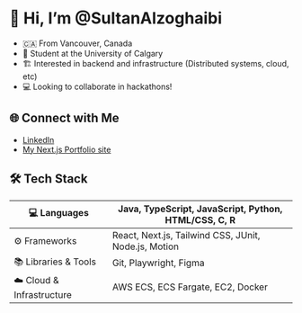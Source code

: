 # 👋 Hi, I’m @SultanAlzoghaibi  
- 🇨🇦 From Vancouver, Canada 
- 🏫 Student at the University of Calgary  
- 🏗️ Interested in backend and infrastructure (Distributed systems, cloud, etc) 
- 💻 Looking to collaborate in hackathons!  

## 🌐 Connect with Me  
- [LinkedIn](https://www.linkedin.com/in/sultan-alzoghaibi-3b99a0250/)  
- [My Next.js Portfolio site](https://sultan-alzoghaibi.com/)  

## 🛠️ Tech Stack   
| 💻 Languages              | Java, TypeScript, JavaScript, Python, HTML/CSS, C, R |
|--------------------------|------------------------------------------------------|
| ⚙️ Frameworks            | React, Next.js, Tailwind CSS, JUnit, Node.js, Motion |
| 📚 Libraries & Tools      | Git, Playwright, Figma                               |
| ☁️ Cloud & Infrastructure| AWS ECS, ECS Fargate, EC2, Docker                    |
